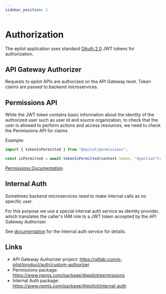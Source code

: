 ```yaml
---
sidebar_position: 2
---
```


# Authorization

The epilot application uses standard [OAuth 2.0](https://oauth.net/2/) JWT tokens for authorization.

## API Gateway Authorizer

Requests to epilot APIs are authorized on the API Gateway level. Token claims are passed to backend microservices.

## Permissions API

While the JWT token contains basic information about the identity of the authorized user such as user id and source organization, to check that the user is allowed to perform actions and access resources, we need to check the Permissions API for claims

Example:

```js
import { tokenIsPermitted } from "@epilot/permissions";

const isPermitted = await tokenIsPermitted(context.token, "myaction");
```

[Permissions Documentation](/docs/auth/permissions)

## Internal Auth

Sometimes backend microservices need to make internal calls as no specific user.

For this purpose we use a special internal auth service as identity provider, which translates the caller's IAM role to a JWT token accepted by the API Gateway Authorizer.

See [documentation](/docs/auth/internal-auth) for the internal auth service for details.

## Links

- API Gateway Authorizer project: https://gitlab.com/e-pilot/product/auth/custom-authorizer
- Permissions package: https://www.npmjs.com/package/@epilot/permissions
- Internal Auth package: https://www.npmjs.com/package/@epilot/internal-auth

